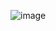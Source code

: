 ![image](https://github.com/ilrexho2011/Project-EULER-Possible-Solutions-Problems-201_to_300/assets/61479363/c4c940a9-3a03-46b1-ab6c-f2f91ca172c3)

